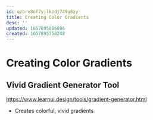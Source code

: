 ```yaml
---
id: qzbrv8of7yjlkzdj749g8zy
title: Creating Color Gradients
desc: ''
updated: 1657895886086
created: 1657895758248
---
```

# Creating Color Gradients

## Vivid Gradient Generator Tool
https://www.learnui.design/tools/gradient-generator.html

- Creates colorful, vivid gradients
